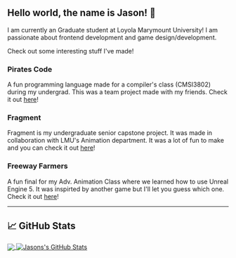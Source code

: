 ## Hello world, the name is Jason! 👋

I am currently an Graduate student at Loyola Marymount University! I am passionate about frontend development and game design/development.

Check out some interesting stuff I've made!

### Pirates Code

A fun programming language made for a compiler's class (CMSI3802) during my undergrad. This was a team project made with my friends. Check it out [here](https://github.com/jasoncd31/PiratesCode)!

### Fragment

Fragment is my undergraduate senior capstone project. It was made in collaboration with LMU's Animation department. It was a lot of fun to make and you can check it out [here](https://github.com/jasoncd31/Fragment-Game)!

### Freeway Farmers

A fun final for my Adv. Animation Class where we learned how to use Unreal Engine 5. It was inspirted by another game but I'll let you guess which one. Check it out [here](https://github.com/jasoncd31/Freeway-Farmers)!


***
## 📈 GitHub Stats

<a href="https://github.com/jasoncd31?tab=repositories">
  <img align="center" src="https://github-readme-stats.vercel.app/api/top-langs/?username=jasoncd31&theme=radical&langs_count=3&hide=html" />
</a>
<a href="https://github.com/jasoncd31/jasoncd31">
  <img align="center" src="https://github-readme-stats.vercel.app/api?username=jasoncd31&show_icons=true&line_height=27&count_private=true&theme=radical" alt="Jasons's GitHub Stats" />
</a>
<!--
**jasoncd31/jasoncd31** is a ✨ _special_ ✨ repository because its `README.md` (this file) appears on your GitHub profile.

Here are some ideas to get you started:

- 🔭 I’m currently working on ...
- 🌱 I’m currently learning ...
- 👯 I’m looking to collaborate on ...
- 🤔 I’m looking for help with ...
- 💬 Ask me about ...
- 📫 How to reach me: ...
- 😄 Pronouns: ...
- ⚡ Fun fact: ...
-->
